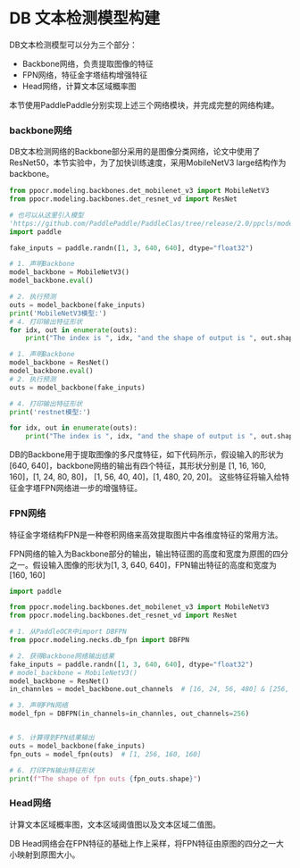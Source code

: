 # DB 文本检测模型构建

DB文本检测模型可以分为三个部分：

- Backbone网络，负责提取图像的特征
- FPN网络，特征金字塔结构增强特征
- Head网络，计算文本区域概率图

本节使用PaddlePaddle分别实现上述三个网络模块，并完成完整的网络构建。

### backbone网络

DB文本检测网络的Backbone部分采用的是图像分类网络，论文中使用了ResNet50，本节实验中，为了加快训练速度，采用MobileNetV3 large结构作为backbone。

```python
from ppocr.modeling.backbones.det_mobilenet_v3 import MobileNetV3
from ppocr.modeling.backbones.det_resnet_vd import ResNet

# 也可以从这里引入模型
'https://github.com/PaddlePaddle/PaddleClas/tree/release/2.0/ppcls/modeling/architectures'
import paddle

fake_inputs = paddle.randn([1, 3, 640, 640], dtype="float32")

# 1. 声明Backbone
model_backbone = MobileNetV3()
model_backbone.eval()

# 2. 执行预测
outs = model_backbone(fake_inputs)
print('MobileNetV3模型:')
# 4. 打印输出特征形状
for idx, out in enumerate(outs):
    print("The index is ", idx, "and the shape of output is ", out.shape)

# 1. 声明Backbone
model_backbone = ResNet()
model_backbone.eval()
# 2. 执行预测
outs = model_backbone(fake_inputs)

# 4. 打印输出特征形状
print('restnet模型:')

for idx, out in enumerate(outs):
    print("The index is ", idx, "and the shape of output is ", out.shape)

```

DB的Backbone用于提取图像的多尺度特征，如下代码所示，假设输入的形状为[640, 640]，backbone网络的输出有四个特征，其形状分别是 [1, 16, 160, 160]，[1, 24, 80, 80]， [1, 56, 40, 40]，[1, 480, 20, 20]。 这些特征将输入给特征金字塔FPN网络进一步的增强特征。

### **FPN网络**

特征金字塔结构FPN是一种卷积网络来高效提取图片中各维度特征的常用方法。

FPN网络的输入为Backbone部分的输出，输出特征图的高度和宽度为原图的四分之一。假设输入图像的形状为[1, 3, 640, 640]，FPN输出特征的高度和宽度为[160, 160]

```python
import paddle

from ppocr.modeling.backbones.det_mobilenet_v3 import MobileNetV3
from ppocr.modeling.backbones.det_resnet_vd import ResNet

# 1. 从PaddleOCR中import DBFPN
from ppocr.modeling.necks.db_fpn import DBFPN

# 2. 获得Backbone网络输出结果
fake_inputs = paddle.randn([1, 3, 640, 640], dtype="float32")
# model_backbone = MobileNetV3()
model_backbone = ResNet()
in_channles = model_backbone.out_channels  # [16, 24, 56, 480] & [256, 512, 1024, 2048]

# 3. 声明FPN网络
model_fpn = DBFPN(in_channels=in_channles, out_channels=256)


# 5. 计算得到FPN结果输出
outs = model_backbone(fake_inputs)
fpn_outs = model_fpn(outs)  # [1, 256, 160, 160]

# 6. 打印FPN输出特征形状
print(f"The shape of fpn outs {fpn_outs.shape}")
```

### Head网络

计算文本区域概率图，文本区域阈值图以及文本区域二值图。

DB Head网络会在FPN特征的基础上作上采样，将FPN特征由原图的四分之一大小映射到原图大小。

```

```

